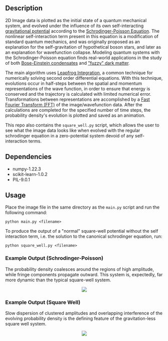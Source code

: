## Description
2D Image data is plotted as the initial state of a quantum mechanical system, and  evolved under the influence of its own self-interacting [gravitational potential](https://en.wikipedia.org/wiki/Poisson%27s_equation) according to the [Schrodinger-Poisson Equation](https://en.wikipedia.org/wiki/Schr%C3%B6dinger%E2%80%93Newton_equation#:~:text=The%20Schr%C3%B6dinger%E2%80%93Newton%20equation%2C%20sometimes,function%20as%20a%20mass%20density%2C). The nonlinear self-interaction term present in this equation is a modification of standard quantum mechanics, and was originally proposed as an explanation for the self-gravitation of hypothetical boson stars, and later as an explanation for wavefunction collapse. Modeling quantum systems with the Schrodinger-Poisson equation finds real-world applications in the study of both [Bose-Einstein condensates](https://en.wikipedia.org/wiki/Bose%E2%80%93Einstein_condensate) and ["fuzzy" dark matter](https://en.wikipedia.org/wiki/Fuzzy_cold_dark_matter). 

The main algorithm uses [Leapfrog Integration](https://en.wikipedia.org/wiki/Leapfrog_integration), a common technique for numerically solving second order differential equations. With this technique, evolutions occur in half-steps between the spatial and momentum representations of the wave function, in order to ensure that energy is conserved and the trajectory is calculated with limited numerical error. Transformations between representations are accomplished by a [Fast Fourier Transform (FFT)](https://en.wikipedia.org/wiki/Fast_Fourier_transform) of the image/wavefunction data. After the calculations are completed for the specified number of time steps, the probability density's evolution is plotted and saved as an animation.

This repo also contains the ``square_well.py`` script, which allows the user to see what the image data looks like when evolved with the regular schrodinger equation in a zero-potential system devoid of any self-interaction terms. 

## Dependencies
- numpy-1.22.3
- scikit-learn-1.0.2
- PIL-9.0.1

## Usage
Place the image file in the same directory as the ``main.py`` script and run the following command:
```
python main.py <filename>
```
To produce the output of a "normal" square-well potential without the self interaction term, i.e. the solution to the canonical schrodinger equation, run:
```
python square_well.py <filename>
```

### Example Output (Schrodinger-Poisson)
The probability density coalesces around the regions of high amplitude, while fringe components propagate outward. This system is, expectedly, far more dynamic than the typical square-well system.
<p align="center">
  <img src="https://github.com/rp-mullen/quantum-image-evolver/blob/main/output.gif"/>
</p>

### Example Output (Square Well)
Slow dispersion of clustered amplitudes and overlapping interference of the evolving probability density is the defining feature of the gravitation-less square well system.
<p align="center">
  <img src="https://github.com/rp-mullen/schrodinger-poisson-evolver/blob/main/square_well_output.gif"/>
</p>
